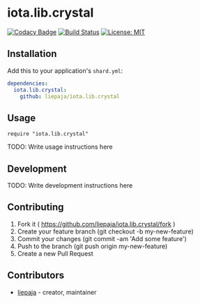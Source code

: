 # iota.lib.crystal

[![Codacy Badge](https://api.codacy.com/project/badge/Grade/951a909aeda14f438ca4b7601018cbc8)](https://app.codacy.com/app/liepaja/iota.lib.crystal?utm_source=github.com&utm_medium=referral&utm_content=liepaja/iota.lib.crystal&utm_campaign=badger)
[![Build Status](https://travis-ci.org/liepaja/iota.lib.crystal.svg?branch=master)](https://travis-ci.org/liepaja/iota.lib.crystal)
[![License: MIT](https://img.shields.io/badge/License-MIT-yellow.svg)](https://opensource.org/licenses/MIT)

## Installation

Add this to your application's `shard.yml`:

```yaml
dependencies:
  iota.lib.crystal:
    github: liepaja/iota.lib.crystal
```

## Usage

```crystal
require "iota.lib.crystal"
```

TODO: Write usage instructions here

## Development

TODO: Write development instructions here

## Contributing

1. Fork it ( https://github.com/liepaja/iota.lib.crystal/fork )
2. Create your feature branch (git checkout -b my-new-feature)
3. Commit your changes (git commit -am 'Add some feature')
4. Push to the branch (git push origin my-new-feature)
5. Create a new Pull Request

## Contributors

- [liepaja](https://github.com/[your-github-name])  - creator, maintainer
